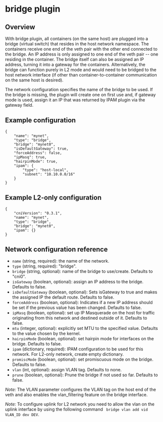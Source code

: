 # bridge plugin

## Overview

With bridge plugin, all containers (on the same host) are plugged into a bridge (virtual switch) that resides in the host network namespace.
The containers receive one end of the veth pair with the other end connected to the bridge.
An IP address is only assigned to one end of the veth pair -- one residing in the container.
The bridge itself can also be assigned an IP address, turning it into a gateway for the containers.
Alternatively, the bridge can function purely in L2 mode and would need to be bridged to the host network interface (if other than container-to-container communication on the same host is desired).

The network configuration specifies the name of the bridge to be used.
If the bridge is missing, the plugin will create one on first use and, if gateway mode is used, assign it an IP that was returned by IPAM plugin via the gateway field.

## Example configuration
```
{
	"name": "mynet",
	"type": "bridge",
	"bridge": "mynet0",
	"isDefaultGateway": true,
	"forceAddress": false,
	"ipMasq": true,
	"hairpinMode": true,
	"ipam": {
		"type": "host-local",
		"subnet": "10.10.0.0/16"
	}
}
```

## Example L2-only configuration
```
{
    "cniVersion": "0.3.1",
	"name": "mynet",
	"type": "bridge",
	"bridge": "mynet0",
	"ipam": {}
}
```

## Network configuration reference

* `name` (string, required): the name of the network.
* `type` (string, required): "bridge".
* `bridge` (string, optional): name of the bridge to use/create. Defaults to "cni0".
* `isGateway` (boolean, optional): assign an IP address to the bridge. Defaults to false.
* `isDefaultGateway` (boolean, optional): Sets isGateway to true and makes the assigned IP the default route. Defaults to false.
* `forceAddress` (boolean, optional): Indicates if a new IP address should be set if the previous value has been changed. Defaults to false.
* `ipMasq` (boolean, optional): set up IP Masquerade on the host for traffic originating from this network and destined outside of it. Defaults to false.
* `mtu` (integer, optional): explicitly set MTU to the specified value. Defaults to the value chosen by the kernel.
* `hairpinMode` (boolean, optional): set hairpin mode for interfaces on the bridge. Defaults to false.
* `ipam` (dictionary, required): IPAM configuration to be used for this network. For L2-only network, create empty dictionary.
* `promiscMode` (boolean, optional): set promiscuous mode on the bridge. Defaults to false.
* `vlan` (int, optional): assign VLAN tag. Defaults to none.
* `prune` (boolean, optional): Prune the bridge if not used so far. Defaults to false.

*Note:* The VLAN parameter configures the VLAN tag on the host end of the veth and also enables the vlan_filtering feature on the bridge interface.

*Note:* To configure uplink for L2 network you need to allow the vlan on the uplink interface by using the following command ``` bridge vlan add vid VLAN_ID dev DEV```.
